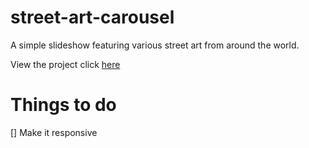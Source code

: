 # street-art-carousel
A simple slideshow featuring various street art from around the world.

View the project click <a href="https://jennifertran.github.io/street-art-carousel/" target="_blank">here</a> 

# Things to do
[] Make it responsive

